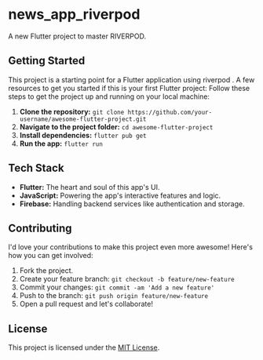 # news_app_riverpod

A new Flutter project to master RIVERPOD.
## Getting Started

This project is a starting point for a Flutter application using riverpod .
A few resources to get you started if this is your first Flutter project:
Follow these steps to get the project up and running on your local machine:
1. **Clone the repository:** `git clone https://github.com/your-username/awesome-flutter-project.git`
3. **Navigate to the project folder:** `cd awesome-flutter-project`
4. **Install dependencies:** `flutter pub get`
5. **Run the app:** `flutter run`
## Tech Stack
- **Flutter:** The heart and soul of this app's UI.
- **JavaScript:** Powering the app's interactive features and logic.
- **Firebase:** Handling backend services like authentication and storage.

## Contributing

I'd love your contributions to make this project even more awesome! Here's how you can get involved:

1. Fork the project.
2. Create your feature branch: `git checkout -b feature/new-feature`
3. Commit your changes: `git commit -am 'Add a new feature'`
4. Push to the branch: `git push origin feature/new-feature`
5. Open a pull request and let's collaborate!


## License


This project is licensed under the [MIT License](LICENSE).
